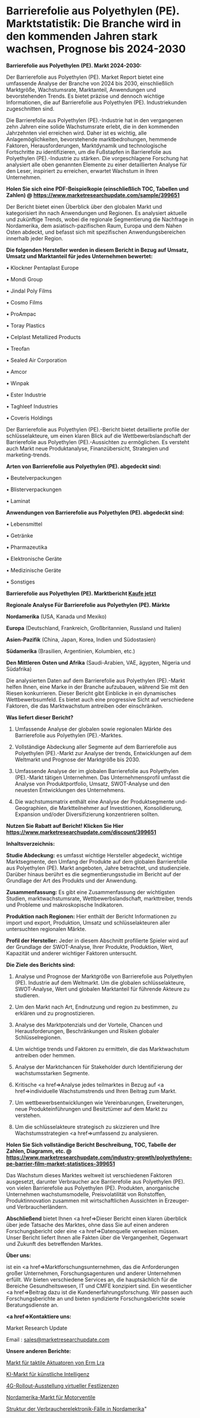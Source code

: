# Barrierefolie aus Polyethylen (PE). Marktstatistik: Die Branche wird in den kommenden Jahren stark wachsen, Prognose bis 2024-2030

<strong>Barrierefolie aus Polyethylen (PE). Markt 2024-2030:</strong>

Der Barrierefolie aus Polyethylen (PE). Market Report bietet eine umfassende Analyse der Branche von 2024 bis 2030, einschließlich Marktgröße, Wachstumsrate, Marktanteil, Anwendungen und bevorstehenden Trends. Es bietet präzise und dennoch wichtige Informationen, die auf Barrierefolie aus Polyethylen (PE). Industriekunden zugeschnitten sind.

Die Barrierefolie aus Polyethylen (PE).-Industrie hat in den vergangenen zehn Jahren eine solide Wachstumsrate erlebt, die in den kommenden Jahrzehnten viel erreichen wird. Daher ist es wichtig, alle Anlagemöglichkeiten, bevorstehende marktbedrohungen, hemmende Faktoren, Herausforderungen, Marktdynamik und technologische Fortschritte zu identifizieren, um die Fußstapfen in Barrierefolie aus Polyethylen (PE).-Industrie zu stärken. Die vorgeschlagene Forschung hat analysiert alle oben genannten Elemente zu einer detaillierten Analyse für den Leser, inspiriert zu erreichen, erwartet Wachstum in Ihren Unternehmen.

<strong>Holen Sie sich eine PDF-Beispielkopie (einschließlich TOC, Tabellen und Zahlen) @
</strong><strong><a href=https://www.marketresearchupdate.com/sample/399651><strong>https://www.marketresearchupdate.com/sample/399651</u></font></a></strong></strong>

Der Bericht bietet einen Überblick über den globalen Markt und kategorisiert ihn nach Anwendungen und Regionen. Es analysiert aktuelle und zukünftige Trends, wobei die regionale Segmentierung die Nachfrage in Nordamerika, dem asiatisch-pazifischen Raum, Europa und dem Nahen Osten abdeckt, und befasst sich mit spezifischen Anwendungsbereichen innerhalb jeder Region.

<strong>Die folgenden Hersteller werden in diesem Bericht in Bezug auf Umsatz, Umsatz und Marktanteil für jedes Unternehmen bewertet:</strong>

• Klockner Pentaplast Europe

• Mondi Group

• Jindal Poly Films

• Cosmo Films

• ProAmpac

• Toray Plastics

• Celplast Metallized Products

• Treofan

• Sealed Air Corporation

• Amcor

• Winpak

• Ester Industrie

• Taghleef Industries

• Coveris Holdings

Der Barrierefolie aus Polyethylen (PE).-Bericht bietet detaillierte profile der schlüsselakteure, um einen klaren Blick auf die Wettbewerbslandschaft der Barrierefolie aus Polyethylen (PE).-Aussichten zu ermöglichen. Es versteht auch Markt neue Produktanalyse, Finanzübersicht, Strategien und marketing-trends.

<strong>Arten von Barrierefolie aus Polyethylen (PE). abgedeckt sind:</strong>

• Beutelverpackungen

• Blisterverpackungen

• Laminat

<strong>Anwendungen von Barrierefolie aus Polyethylen (PE). abgedeckt sind:</strong>

• Lebensmittel

• Getränke

• Pharmazeutika

• Elektronische Geräte

• Medizinische Geräte

• Sonstiges

<strong>Barrierefolie aus Polyethylen (PE). Marktbericht <a href=https://www.marketresearchupdate.com/buynow/399651>Kaufe jetzt</a></strong>

<strong>Regionale Analyse Für Barrierefolie aus Polyethylen (PE). Märkte</strong>

<strong>Nordamerika</strong> (USA, Kanada und Mexiko)

<strong>Europa</strong> (Deutschland, Frankreich, Großbritannien, Russland und Italien)

<strong>Asien-Pazifik</strong> (China, Japan, Korea, Indien und Südostasien)

<strong>Südamerika</strong> (Brasilien, Argentinien, Kolumbien, etc.)

<strong>Den Mittleren</strong> <strong>Osten und Afrika</strong> (Saudi-Arabien, VAE, ägypten, Nigeria und Südafrika)

Die analysierten Daten auf dem Barrierefolie aus Polyethylen (PE).-Markt helfen Ihnen, eine Marke in der Branche aufzubauen, während Sie mit den Riesen konkurrieren. Dieser Bericht gibt Einblicke in ein dynamisches Wettbewerbsumfeld. Es bietet auch eine progressive Sicht auf verschiedene Faktoren, die das Marktwachstum antreiben oder einschränken.

<strong>Was liefert dieser Bericht?</strong>

1. Umfassende Analyse der globalen sowie regionalen Märkte des Barrierefolie aus Polyethylen (PE).-Marktes.

2. Vollständige Abdeckung aller Segmente auf dem Barrierefolie aus Polyethylen (PE).-Markt zur Analyse der trends, Entwicklungen auf dem Weltmarkt und Prognose der Marktgröße bis 2030.

3. Umfassende Analyse der im globalen Barrierefolie aus Polyethylen (PE).-Markt tätigen Unternehmen. Das Unternehmensprofil umfasst die Analyse von Produktportfolio, Umsatz, SWOT-Analyse und den neuesten Entwicklungen des Unternehmens.

4. Die wachstumsmatrix enthält eine Analyse der Produktsegmente und-Geographien, die Marktteilnehmer auf Investitionen, Konsolidierung, Expansion und/oder Diversifizierung konzentrieren sollten.

<strong>Nutzen Sie Rabatt auf Bericht! Klicken Sie Hier
</strong><strong><a href=https://www.marketresearchupdate.com/discount/399651>https://www.marketresearchupdate.com/discount/399651</b></u></font></strong></a>

<strong>Inhaltsverzeichnis:</strong>

<strong>Studie Abdeckung:</strong> es umfasst wichtige Hersteller abgedeckt, wichtige Marktsegmente, den Umfang der Produkte auf dem globalen Barrierefolie aus Polyethylen (PE). Markt angeboten, Jahre betrachtet, und studienziele. Darüber hinaus berührt es die segmentierungsstudie im Bericht auf der Grundlage der Art des Produkts und der Anwendung.

<strong>Zusammenfassung:</strong> Es gibt eine Zusammenfassung der wichtigsten Studien, marktwachstumsrate, Wettbewerbslandschaft, markttreiber, trends und Probleme und makroskopische Indikatoren.

<strong>Produktion nach Regionen:</strong> Hier enthält der Bericht Informationen zu import und export, Produktion, Umsatz und schlüsselakteuren aller untersuchten regionalen Märkte.

<strong>Profil der Hersteller:</strong> Jeder in diesem Abschnitt profilierte Spieler wird auf der Grundlage der SWOT-Analyse, Ihrer Produkte, Produktion, Wert, Kapazität und anderer wichtiger Faktoren untersucht.

<strong>Die Ziele des Berichts sind:</strong>

1) Analyse und Prognose der Marktgröße von Barrierefolie aus Polyethylen (PE). Industrie auf dem Weltmarkt.
Um die globalen schlüsselakteure, SWOT-Analyse, Wert und globalen Marktanteil für führende Akteure zu studieren.

2) Um den Markt nach Art, Endnutzung und region zu bestimmen, zu erklären und zu prognostizieren.

3) Analyse des Marktpotenzials und der Vorteile, Chancen und Herausforderungen, Beschränkungen und Risiken globaler Schlüsselregionen.

4) Um wichtige trends und Faktoren zu ermitteln, die das Marktwachstum antreiben oder hemmen.

5) Analyse der Marktchancen für Stakeholder durch Identifizierung der wachstumsstarken Segmente.

6) Kritische <a href=>Analyse</a> jedes teilmarktes in Bezug auf <a href=>individuelle</a> Wachstumstrends und Ihren Beitrag zum Markt.

7) Um wettbewerbsentwicklungen wie Vereinbarungen, Erweiterungen, neue Produkteinführungen und Besitztümer auf dem Markt zu verstehen.

8) Um die schlüsselakteure strategisch zu skizzieren und Ihre Wachstumsstrategien <a href=>umfassend</a> zu analysieren.

<strong>Holen Sie Sich vollständige Bericht Beschreibung, TOC, Tabelle der Zahlen, Diagramm, etc. @ </strong><strong><a href=https://www.marketresearchupdate.com/industry-growth/polyethylene-pe-barrier-film-market-statistices-399651>https://www.marketresearchupdate.com/industry-growth/polyethylene-pe-barrier-film-market-statistices-399651</a></font></strong>

Das Wachstum dieses Marktes weltweit ist verschiedenen Faktoren ausgesetzt, darunter Verbraucher ace Barrierefolie aus Polyethylen (PE). von vielen Barrierefolie aus Polyethylen (PE). Produkten, anorganische Unternehmen wachstumsmodelle, Preisvolatilität von Rohstoffen, Produktinnovation zusammen mit wirtschaftlichen Aussichten in Erzeuger-und Verbraucherländern.

<strong>Abschließend</strong> bietet Ihnen <a href=>Dieser</a> Bericht einen klaren überblick über jede Tatsache des Marktes, ohne dass Sie auf einen anderen Forschungsbericht oder eine <a href=>Datenquelle</a> verweisen müssen. Unser Bericht liefert Ihnen alle Fakten über die Vergangenheit, Gegenwart und Zukunft des betreffenden Marktes.

<strong>Über uns:</strong>

 ist ein <a href=>Marktfors</a>chungsunternehmen, das die Anforderungen großer Unternehmen, Forschungsagenturen und anderer Unternehmen erfüllt. Wir bieten verschiedene Services an, die hauptsächlich für die Bereiche Gesundheitswesen, IT und CMFE konzipiert sind. Ein wesentlicher <a href=>Beitrag</a> dazu ist die Kundenerfahrungsforschung. Wir passen auch Forschungsberichte an und bieten syndizierte Forschungsberichte sowie Beratungsdienste an.

<strong><a href=>Kontaktiere uns:</a></strong>

Market Research Update

Email : sales@marketresearchupdate.com

<strong>Unsere anderen Berichte:</strong>

<a href=https://www.linkedin.com/pulse/erm-lra-tactile-actuator-market-analysis-understanding>Markt für taktile Aktuatoren von Erm Lra</a>

<a href=https://www.linkedin.com/pulse/artificial-intelligence-ai-market-size-analysis-leading>KI-Markt für künstliche Intelligenz</a>

<a href=https://www.linkedin.com/pulse/4g-rollout-issuance-virtual-fixed-licenses>4G-Rollout-Ausstellung virtueller Festlizenzen</a>

<a href=https://www.linkedin.com/pulse/north-america-engine-valve-market-2023-data>Nordamerika-Markt für Motorventile</a>

<a href=https://www.linkedin.com/pulse/north-america-consumer-electronics-cases-structure>Struktur der Verbraucherelektronik-Fälle in Nordamerika</a>"

